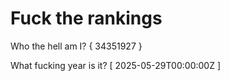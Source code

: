 # Fuck the rankings

Who the hell am I?
{ 34351927 }

What fucking year is it?
[ 2025-05-29T00:00:00Z ]

